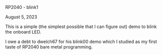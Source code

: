 RP2040 - blink1

August 5, 2023

This is a simple (the simplest possible that I can figure out)
demo to blink the onboard LED.

I owe a debt to dwelch67 for his blink00 demo which I studied as
my first taste of RP2040 bare metal programming.
